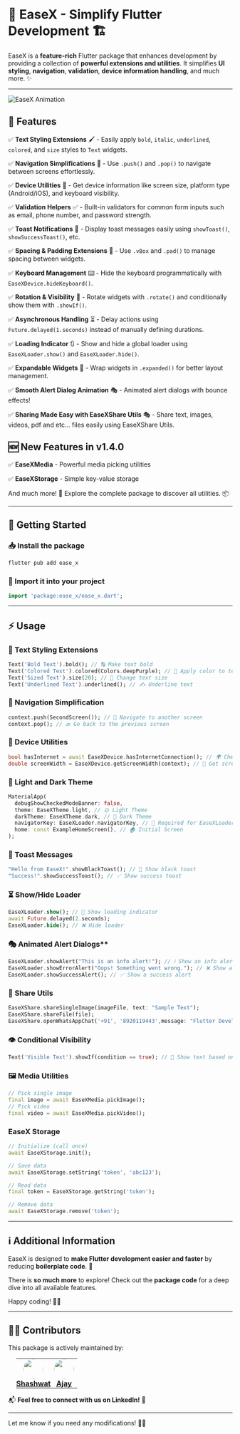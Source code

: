
# 🚀 EaseX - Simplify Flutter Development 🏗️  

EaseX is a **feature-rich** Flutter package that enhances development by providing a collection of **powerful extensions and utilities**. It simplifies **UI styling**, **navigation**, **validation**, **device information handling**, and much more. ✨  

---

![EaseX Animation](https://imgur.com/AZ2pPHh.gif)


## 🎯 Features  

✅ **Text Styling Extensions** 🖌️ - Easily apply `bold`, `italic`, `underlined`, `colored`, and `size` styles to `Text` widgets.  

✅ **Navigation Simplifications** 🧭 - Use `.push()` and `.pop()` to navigate between screens effortlessly.  

✅ **Device Utilities** 📱 - Get device information like screen size, platform type (Android/iOS), and keyboard visibility.  

✅ **Validation Helpers** ✅ - Built-in validators for common form inputs such as email, phone number, and password strength.  

✅ **Toast Notifications** 🔔 - Display toast messages easily using `showToast()`, `showSuccessToast()`, etc.  

✅ **Spacing & Padding Extensions** 📏 - Use `.vBox` and `.pad()` to manage spacing between widgets.  

✅ **Keyboard Management** ⌨️ - Hide the keyboard programmatically with `EaseXDevice.hideKeyboard()`.  

✅ **Rotation & Visibility** 🔄 - Rotate widgets with `.rotate()` and conditionally show them with `.showIf()`.  

✅ **Asynchronous Handling** ⏳ - Delay actions using `Future.delayed(1.seconds)` instead of manually defining durations.  

✅ **Loading Indicator** 🔃 - Show and hide a global loader using `EaseXLoader.show()` and `EaseXLoader.hide()`.  

✅ **Expandable Widgets** 📐 - Wrap widgets in `.expanded()` for better layout management. 

✅ **Smooth Alert Dialog Animation** 🎭 - Animated alert dialogs with bounce effects!

✅ **Sharing Made Easy with EaseXShare Utils** 🎭 - Share text, images, videos, pdf and etc... files easily using EaseXShare Utils.

## 🆕 New Features in v1.4.0

✅ **EaseXMedia** - Powerful media picking utilities

✅ **EaseXStorage** - Simple key-value storage


And much more! 🚀 Explore the complete package to discover all utilities. 📦  

---

## 🚀 Getting Started  

### 📥 Install the package  
```sh
flutter pub add ease_x
```  

### 📌 Import it into your project  
```dart
import 'package:ease_x/ease_x.dart';
```  

---

## ⚡ Usage  

### 🎨 Text Styling Extensions  
```dart
Text('Bold Text').bold(); // 🔠 Make text bold
Text('Colored Text').colored(Colors.deepPurple); // 🎨 Apply color to text
Text('Sized Text').size(20); // 🔡 Change text size
Text('Underlined Text').underlined(); // ✍️ Underline text
```

### 🧭 Navigation Simplification  
```dart
context.push(SecondScreen()); // 🚀 Navigate to another screen
context.pop(); // 🔙 Go back to the previous screen
```

### 📱 Device Utilities  
```dart
bool hasInternet = await EaseXDevice.hasInternetConnection(); // 🌍 Check internet connection
double screenWidth = EaseXDevice.getScreenWidth(context); // 📏 Get screen width
```

### 🎨 Light and Dark Theme  
```dart
MaterialApp(
  debugShowCheckedModeBanner: false,
  theme: EaseXTheme.light, // 🌞 Light Theme
  darkTheme: EaseXTheme.dark, // 🌙 Dark Theme
  navigatorKey: EaseXLoader.navigatorKey, // 🔄 Required for EaseXLoader
  home: const ExampleHomeScreen(), // 🏠 Initial Screen
);
```

### 🔔 Toast Messages  
```dart
"Hello from EaseX!".showBlackToast(); // 📢 Show black toast
"Success!".showSuccessToast(); // ✅ Show success toast
```

### ⏳ Show/Hide Loader  
```dart
EaseXLoader.show(); // 🔄 Show loading indicator
await Future.delayed(2.seconds);
EaseXLoader.hide(); // ❌ Hide loader
```

### 🎭 Animated Alert Dialogs**  
```dart
EaseXLoader.showAlert("This is an info alert!"); // ℹ️ Show an info alert
EaseXLoader.showErrorAlert("Oops! Something went wrong."); // ❌ Show an error alert
EaseXLoader.showSuccessAlert(); // ✅ Show a success alert
```


### 🔗 Share Utils
```dart
EaseXShare.shareSingleImage(imageFile, text: "Sample Text");
EaseXShare.shareFile(file);
EaseXShare.openWhatsAppChat('+91', '8920119443',message: "Flutter Developer.");
```


### 👁️ Conditional Visibility  
```dart
Text('Visible Text').showIf(condition == true); // 👀 Show text based on condition
```


### 🖼️ Media Utilities
```dart
// Pick single image
final image = await EaseXMedia.pickImage();
// Pick video
final video = await EaseXMedia.pickVideo();
```

### EaseX Storage
```dart
// Initialize (call once)
await EaseXStorage.init();

// Save data
await EaseXStorage.setString('token', 'abc123');

// Read data
final token = EaseXStorage.getString('token');

// Remove data
await EaseXStorage.remove('token');
```


---

## ℹ️ Additional Information  
EaseX is designed to **make Flutter development easier and faster** by reducing **boilerplate code**. 🚀  

There is **so much more** to explore! Check out the **package code** for a deep dive into all available features.  

Happy coding! 🎉🔥  

---

## 👨‍💻 Contributors  

This package is actively maintained by:  

<table style="border: none; border-collapse: collapse; margin-left: 18px;">  
  <tr style="border: none;">
    <td align="center" width="60" style="border: none; padding: 0;">
      <img src="https://media.licdn.com/dms/image/v2/D4D03AQGssdGx3xV14Q/profile-displayphoto-shrink_400_400/profile-displayphoto-shrink_400_400/0/1690176959048?e=1746057600&v=beta&t=YdgkWknRB3Tja4gMSqVUoUssoBU8LIETZXzSLxAMbig" width="45" height="45" style="border-radius: 50%;" />
      <br>
      <b><a href="https://www.linkedin.com/in/shashwat-dhingra-0792b1236/">Shashwat</a></b>
    </td>
    <td align="center" width="60" style="border: none; padding: 0;">
      <img src="https://media.licdn.com/dms/image/v2/D5603AQGbkAN9B6H3zQ/profile-displayphoto-shrink_400_400/profile-displayphoto-shrink_400_400/0/1718278370898?e=1746057600&v=beta&t=usPfXblFapjuk3VIgp3HtOkUWx6GaOuHFW8uAg5HwGY" width="45" height="45" style="border-radius: 50%;" />
      <br>
      <b><a href="https://www.linkedin.com/in/ajjujaihind/">Ajay</a></b>
    </td>
  </tr>
</table>  

📬 **Feel free to connect with us on LinkedIn!** 🚀  

---

Let me know if you need any modifications! 🚀🔥